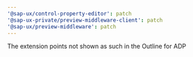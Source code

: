 ```yaml
---
'@sap-ux/control-property-editor': patch
'@sap-ux-private/preview-middleware-client': patch
'@sap-ux/preview-middleware': patch
---
```


The extension points not shown as such in the Outline for ADP
